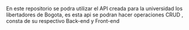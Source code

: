 En este repositorio se podra utilizar el API creada para la universidad los libertadores de Bogota, es esta api se podran hacer operaciones CRUD , consta de su respectivo Back-end y Front-end

